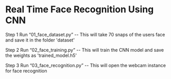 # Real Time Face Recognition Using CNN

Step 1 Run “01_face_dataset.py”
        -- This will take 70 snaps of the users face and save it in the folder 'dataset'


Step 2 Run “02_face_training.py”
        -- This will train the CNN model and save the weights as 'trained_model.h5'


Step 3 Run “03_face_recognition.py”
        -- This will open the webcam instance for face recognition



